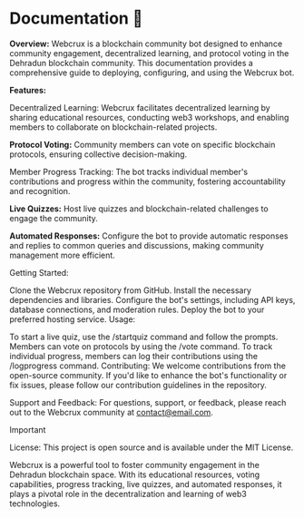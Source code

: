 # Documentation 🚀
**Overview:**
Webcrux is a blockchain community bot designed to enhance community engagement, decentralized learning, and protocol voting in the Dehradun blockchain community. This documentation provides a comprehensive guide to deploying, configuring, and using the Webcrux bot.

**Features:**

Decentralized Learning: Webcrux facilitates decentralized learning by sharing educational resources, conducting web3 workshops, and enabling members to collaborate on blockchain-related projects.

**Protocol Voting:** Community members can vote on specific blockchain protocols, ensuring collective decision-making.

Member Progress Tracking: The bot tracks individual member's contributions and progress within the community, fostering accountability and recognition.

**Live Quizzes:** Host live quizzes and blockchain-related challenges to engage the community.

**Automated Responses:** Configure the bot to provide automatic responses and replies to common queries and discussions, making community management more efficient.

Getting Started:

Clone the Webcrux repository from GitHub.
Install the necessary dependencies and libraries.
Configure the bot's settings, including API keys, database connections, and moderation rules.
Deploy the bot to your preferred hosting service.
Usage:

To start a live quiz, use the /startquiz command and follow the prompts.
Members can vote on protocols by using the /vote command.
To track individual progress, members can log their contributions using the /logprogress command.
Contributing:
We welcome contributions from the open-source community. If you'd like to enhance the bot's functionality or fix issues, please follow our contribution guidelines in the repository.

Support and Feedback:
For questions, support, or feedback, please reach out to the Webcrux community at contact@email.com.

> [!IMPORTANT]
>License:
>This project is open source and is available under the MIT License.

Webcrux is a powerful tool to foster community engagement in the Dehradun blockchain space. With its educational resources, voting capabilities, progress tracking, live quizzes, and automated responses, it plays a pivotal role in the decentralization and learning of web3 technologies.

